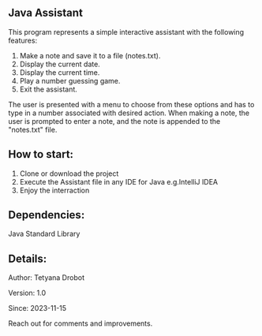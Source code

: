 
## Java Assistant
This program represents a simple interactive assistant with the following features:

1. Make a note and save it to a file (notes.txt).
2. Display the current date.
3. Display the current time.
4. Play a number guessing game.
5. Exit the assistant.

The user is presented with a menu to choose from these options and has to type in a number associated with desired action.
When making a note, the user is prompted to enter a note, and the note is appended to the "notes.txt" file.

## How to start:
1. Clone or download the project
2. Execute the Assistant file in any IDE for Java e.g.IntelliJ IDEA
3. Enjoy the interraction

## Dependencies:
Java Standard Library

## Details:
Author: Tetyana Drobot

Version: 1.0

Since: 2023-11-15

Reach out for comments and improvements. 
